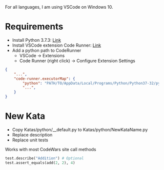 For all languages, I am using VSCode on Windows 10.

# Requirements

* Install Python 3.7.3: [Link](https://www.python.org/downloads/)
* Install VSCode extension Code Runner: [Link](https://marketplace.visualstudio.com/items?itemName=formulahendry.code-runner)
* Add a python path to CodeRunner
  * VSCode -> Extensions
  * Code Runner (right click) -> Configure Extension Settings
```json
{
    "...",
    "code-runner.executorMap": {
        "python": "PATH/TO/AppData/Local/Programs/Python/Python37-32/python.exe",
        "...",
    }    
}
```

# New Kata

* Copy Katas/python/__default.py to Katas/python/NewKataName.py
* Replace description
* Replace unit tests

Works with most CodeWars site call methods
```py
test.describe("Addition") # Optional
test.assert_equals(add(2, 2), 4)
```